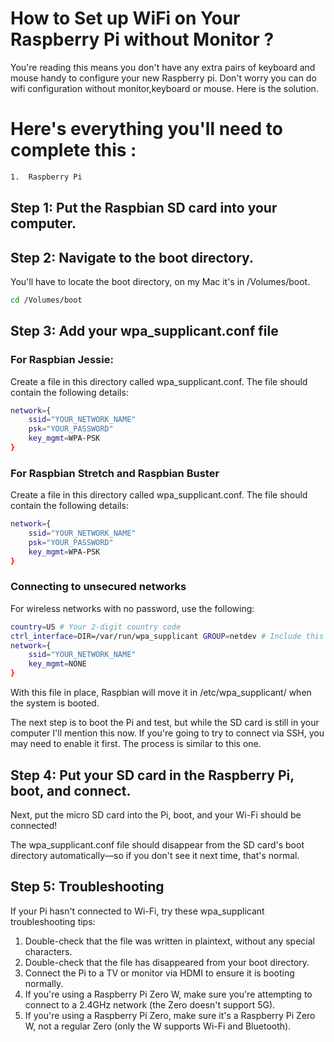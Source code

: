 # How to Set up WiFi on Your Raspberry Pi without Monitor ?

You're reading this means you don't have any extra pairs of keyboard and mouse handy to configure your new Raspberry pi. Don't worry you can do wifi configuration without monitor,keyboard or mouse. Here is the solution. 

# Here's everything you'll need to complete this :
```bash
1.  Raspberry Pi	
```
## Step 1: Put the Raspbian SD card into your computer.
## Step 2: Navigate to the boot directory.
You'll have to locate the boot directory, on my Mac it's in /Volumes/boot.
```bash
cd /Volumes/boot	
```
## Step 3: Add your wpa_supplicant.conf file

### For Raspbian Jessie:
Create a file in this directory called wpa_supplicant.conf. The file should contain the following details:
```bash
network={
    ssid="YOUR_NETWORK_NAME"
    psk="YOUR_PASSWORD"
    key_mgmt=WPA-PSK
}	
```

### For Raspbian Stretch and Raspbian Buster
Create a file in this directory called wpa_supplicant.conf. The file should contain the following details:
```bash
network={
    ssid="YOUR_NETWORK_NAME"
    psk="YOUR_PASSWORD"
    key_mgmt=WPA-PSK
}	
```

### Connecting to unsecured networks
For wireless networks with no password, use the following:
```bash
country=US # Your 2-digit country code
ctrl_interface=DIR=/var/run/wpa_supplicant GROUP=netdev # Include this line for Stretch
network={
    ssid="YOUR_NETWORK_NAME"
    key_mgmt=NONE
}	
```
With this file in place, Raspbian will move it in /etc/wpa_supplicant/ when the system is booted.

The next step is to boot the Pi and test, but while the SD card is still in your computer I'll mention this now. If you're going to try to connect via SSH, you may need to enable it first. The process is similar to this one.

## Step 4: Put your SD card in the Raspberry Pi, boot, and connect.

Next, put the micro SD card into the Pi, boot, and your Wi-Fi should be connected!

The wpa_supplicant.conf file should disappear from the SD card's boot directory automatically—so if you don't see it next time, that's normal.

## Step 5: Troubleshooting

If your Pi hasn't connected to Wi-Fi, try these wpa_supplicant troubleshooting tips:

1. Double-check that the file was written in plaintext, without any special characters.
2. Double-check that the file has disappeared from your boot directory.
3. Connect the Pi to a TV or monitor via HDMI to ensure it is booting normally.
4. If you're using a Raspberry Pi Zero W, make sure you're attempting to connect to a 2.4GHz network (the Zero doesn't support 5G).
5. If you're using a Raspberry Pi Zero, make sure it's a Raspberry Pi Zero W, not a regular Zero (only the W supports Wi-Fi and Bluetooth).
